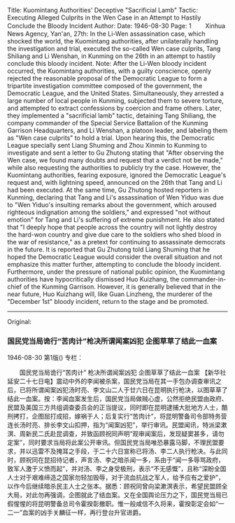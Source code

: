 Title: Kuomintang Authorities' Deceptive "Sacrificial Lamb" Tactic: Executing Alleged Culprits in the Wen Case in an Attempt to Hastily Conclude the Bloody Incident
Author:
Date: 1946-08-30
Page: 1
　　Xinhua News Agency, Yan'an, 27th: In the Li-Wen assassination case, which shocked the world, the Kuomintang authorities, after unilaterally handling the investigation and trial, executed the so-called Wen case culprits, Tang Shiliang and Li Wenshan, in Kunming on the 26th in an attempt to hastily conclude this bloody incident. Note: After the Li-Wen bloody incident occurred, the Kuomintang authorities, with a guilty conscience, openly rejected the reasonable proposal of the Democratic League to form a tripartite investigation committee composed of the government, the Democratic League, and the United States. Simultaneously, they arrested a large number of local people in Kunming, subjected them to severe torture, and attempted to extract confessions by coercion and frame others. Later, they implemented a "sacrificial lamb" tactic, detaining Tang Shiliang, the company commander of the Special Service Battalion of the Kunming Garrison Headquarters, and Li Wenshan, a platoon leader, and labeling them as "Wen case culprits" to hold a trial. Upon hearing this, the Democratic League specially sent Liang Shuming and Zhou Xinmin to Kunming to investigate and sent a letter to Gu Zhutong stating that "After observing the Wen case, we found many doubts and request that a verdict not be made," while also requesting the authorities to publicly try the case. However, the Kuomintang authorities, fearing exposure, ignored the Democratic League's request and, with lightning speed, announced on the 26th that Tang and Li had been executed. At the same time, Gu Zhutong hosted reporters in Kunming, declaring that Tang and Li's assassination of Wen Yiduo was due to "Wen Yiduo's insulting remarks about the government, which aroused righteous indignation among the soldiers," and expressed "not without emotion" for Tang and Li's suffering of extreme punishment. He also stated that "I deeply hope that people across the country will not lightly destroy the hard-won country and give due care to the soldiers who shed blood in the war of resistance," as a pretext for continuing to assassinate democrats in the future. It is reported that Gu Zhutong told Liang Shuming that he hoped the Democratic League would consider the overall situation and not emphasize this matter further, attempting to conclude the bloody incident. Furthermore, under the pressure of national public opinion, the Kuomintang authorities have hypocritically dismissed Huo Kuizhang, the commander-in-chief of the Kunming Garrison. However, it is generally believed that in the near future, Huo Kuizhang will, like Guan Linzheng, the murderer of the "December 1st" bloody incident, return to the stage and be promoted.



<hr /> 

Original: 


### 国民党当局诡行“苦肉计”枪决所谓闻案凶犯  企图草草了结此一血案

1946-08-30
第1版()
专栏：

　　国民党当局诡行“苦肉计”
    枪决所谓闻案凶犯
    企图草草了结此一血案
    【新华社延安二十七日电】震动中外的李闻被杀案，国民党当局在其一手包办调查审讯之后，已将所谓闻案凶犯汤时亮、李文山二人于廿六日在昆明执行枪决，以图草草了结此一血案。按：李闻血案发生后，国民党当局做贼心虚，公然拒绝民盟由政府、民盟及美国三方共组调查委员会的正当提议，同时即在昆明逮捕大批地方人士，酷刑拷打，企图屈打成招，嫁祸于人；后复实行“苦肉计”，将昆明警备司令部特务营连长汤时亮、排长李文山扣押，指为“闻案凶犯”，举行审讯。民盟闻讯，特派梁漱溟、周新民二氏赴昆调查，并致函顾祝同声明“观审闻案后，发现疑窦甚多，请勿定案”，同时要求当局将此案公开审讯。但国民党当局唯恐暴露马脚，不理民盟要求，并以迅雷不及掩耳之手段，于二十六日宣称已将汤、李二人执行枪决。与此同时，顾祝同在昆招待记者，声言汤、李之暗杀闻一多，系由于“闻一多辱骂政府，致军人激于义愤而起”，并对汤、李之身受极刑，表示“不无感慨”，且称“深盼全国人士对于艰难缔造之国家勿轻加毁辱，对于流血抗战之军人，给予应有之爱护”，以作今后继续暗杀民主人士之张本。据悉：顾祝同曾向梁漱溟表示，希望民盟顾全大局，对此勿再强调，企图就此了结血案。又在全国舆论压力之下，国民党当局已假惺惺的将昆明警备总司令霍揆彰撤职。惟一般咸信不久将来，霍揆彰定会如“一二一”血案的凶手关麟征一样，再行登台升官进爵。
